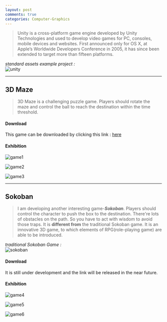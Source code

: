 ```yaml
---
layout: post
comments: true
categories: Computer-Graphics
---
```


> Unity is a cross-platform game engine developed by Unity Technologies and used to develop video games for PC, consoles, mobile devices and websites. First announced only for OS X, at Apple’s Worldwide Developers Conference in 2005, it has since been extended to target more than fifteen platforms.

*standard assets example project :*
<br/>
![unity](./unity.jpg)

***

## 3D Maze

> 3D Maze is a challenging puzzle game. Players should rotate the maze and control the ball to reach the destination within the time threshold.

#### Download

This game can be downloaded by clicking this link : [here](./game.zip)

#### Exhibition

![game1](./game1.png)

![game2](./game2.png)

![game3](./game3.png)

***

## Sokoban

> I am developing another interesting game-***Sokoban***. Players should control the character to push the box to the destination. There're lots of obstacles on the path. So you have to act with wisdom to avoid those traps. It is **different from** the traditional Sokoban game. It is an innovative 3D game, to which elements of RPG(role-playing game) are able to be introduced.

*traditional Sokoban Game :*
<br/>
![sokoban](./sokoban.png)

#### Download

It is still under development and the link will be released in the near future.

#### Exhibition

![game4](./game4.png)

![game5](./game5.png)

![game6](./61.png)
